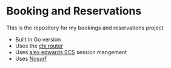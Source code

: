 # Booking and Reservations

This is the repository for my bookings and reservations project.

- Built in Go version
- Uses the [chi router](http://github.com/go-chi/chi)
- Uses [alex edwards SCS](http://github.com/alexedwards/scs/v2) session mangement
- Uses [Nosurf](http://github.com/justinas/nosurf)